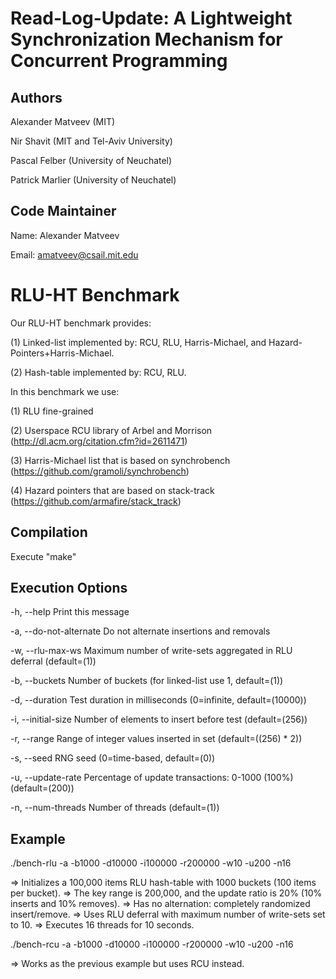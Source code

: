 
Read-Log-Update: A Lightweight Synchronization Mechanism for Concurrent Programming
===================================================================================

Authors
-------
Alexander Matveev (MIT)

Nir Shavit (MIT and Tel-Aviv University)

Pascal Felber (University of Neuchatel)

Patrick Marlier (University of Neuchatel)

Code Maintainer
---------------
Name:  Alexander Matveev

Email: amatveev@csail.mit.edu

RLU-HT Benchmark
================
Our RLU-HT benchmark provides:

(1) Linked-list implemented by: RCU, RLU, Harris-Michael, and Hazard-Pointers+Harris-Michael.

(2) Hash-table implemented by: RCU, RLU.

In this benchmark we use:

(1) RLU fine-grained

(2) Userspace RCU library of Arbel and Morrison (http://dl.acm.org/citation.cfm?id=2611471)

(3) Harris-Michael list that is based on synchrobench (https://github.com/gramoli/synchrobench)

(4) Hazard pointers that are based on stack-track (https://github.com/armafire/stack_track)

Compilation
-----------
Execute "make"

Execution Options
-----------------
  -h, --help
        Print this message

  -a, --do-not-alternate
	    Do not alternate insertions and removals

  -w, --rlu-max-ws
	    Maximum number of write-sets aggregated in RLU deferral (default=(1))

  -b, --buckets
        Number of buckets (for linked-list use 1, default=(1))

  -d, --duration <int>
        Test duration in milliseconds (0=infinite, default=(10000))

  -i, --initial-size <int>
        Number of elements to insert before test (default=(256))

  -r, --range <int>
        Range of integer values inserted in set (default=((256) * 2))

  -s, --seed <int>
        RNG seed (0=time-based, default=(0))

  -u, --update-rate <int>
        Percentage of update transactions: 0-1000 (100%) (default=(200))

  -n, --num-threads <int>
	    Number of threads (default=(1))

Example
-------
./bench-rlu -a -b1000 -d10000 -i100000 -r200000 -w10 -u200 -n16

  => Initializes a 100,000 items RLU hash-table with 1000 buckets (100 items per bucket).
  => The key range is 200,000, and the update ratio is 20% (10% inserts and 10% removes).
  => Has no alternation: completely randomized insert/remove.
  => Uses RLU deferral with maximum number of write-sets set to 10.
  => Executes 16 threads for 10 seconds.
 
./bench-rcu -a -b1000 -d10000 -i100000 -r200000 -w10 -u200 -n16

  => Works as the previous example but uses RCU instead.

